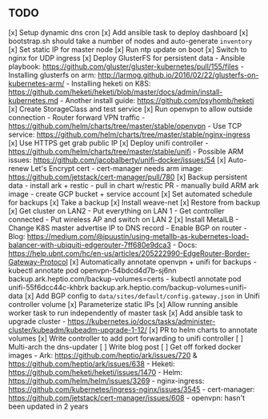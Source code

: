 ## TODO

[x] Setup dynamic dns cron
[x] Add ansible task to deploy dashboard
[x] bootstrap.sh should take a number of nodes and auto-generate `inventory`
[x] Set static IP for master node
[x] Run ntp update on boot
[x] Switch to nginx for UDP ingress
[x] Deploy GlusterFS for persistent data
    - Ansible playbook: https://github.com/gluster/gluster-kubernetes/pull/155/files
    - Installing glusterfs on arm: http://larmog.github.io/2016/02/22/glusterfs-on-kubernetes-arm/
    - Installing heketi on K8S: https://github.com/heketi/heketi/blob/master/docs/admin/install-kubernetes.md
    - Another install guide: https://github.com/psyhomb/heketi
[x] Create StorageClass and test service
[x] Run openvpn to allow outside connection
    - Router forward VPN traffic
    - https://github.com/helm/charts/tree/master/stable/openvpn
    - Use TCP service: https://github.com/helm/charts/tree/master/stable/nginx-ingress
[x] Use HTTPS get grab public IP
[x] Deploy unifi controller
    - https://github.com/helm/charts/tree/master/stable/unifi
    - Possible ARM issues: https://github.com/jacobalberty/unifi-docker/issues/54
[x] Auto-renew Let's Encrypt cert
    - cert-manager needs arm image: https://github.com/jetstack/cert-manager/pull/780
[x] Backup persistent data
    - install ark + restic
    - pull in chart w/restic PR
    - manually build ARM ark image
    - create GCP bucket + service account
[x] Set automated schedule for backups
[x] Take a backup
[x] Install weave-net
[x] Restore from backup
[x] Get cluster on LAN2
    - Put everything on LAN 1
    - Get controller connected
    - Put wireless AP and switch on LAN 2
[x] Install MetalLB
    - Change K8S master advertise IP to DNS record
    - Enable BGP on router
    - Blog: https://medium.com/@ipuustin/using-metallb-as-kubernetes-load-balancer-with-ubiquiti-edgerouter-7ff680e9dca3
    - Docs: https://help.ubnt.com/hc/en-us/articles/205222990-EdgeRouter-Border-Gateway-Protocol
[x] Automatically annotate openvpn + unifi for backups
    - kubectl annotate pod openvpn-54bdcd4d7b-sj6nn backup.ark.heptio.com/backup-volumes=certs
    - kubectl annotate pod unifi-55f6dcc44c-khbrk backup.ark.heptio.com/backup-volumes=unifi-data
[x] Add BGP config to `data/sites/default/config.gateway.json` in Unifi controller volume
[x] Parameterize static IPs
[x] Allow running ansible worker task to run independently of master task
[x] Add ansible task to upgrade cluster
    - https://kubernetes.io/docs/tasks/administer-cluster/kubeadm/kubeadm-upgrade-1-12/
[x] PR to helm charts to annotate volumes
[x] Write controller to add port forwarding to unifi controller
[ ] Multi-arch the dns-updater
[ ] Write blog post
[ ] Get off forked docker images
    - Ark: https://github.com/heptio/ark/issues/720 & https://github.com/heptio/ark/issues/638
    - Heketi: https://github.com/heketi/heketi/issues/1470
    - Helm: https://github.com/helm/helm/issues/3269
    - nginx-ingress: https://github.com/kubernetes/ingress-nginx/issues/3545
    - cert-manager: https://github.com/jetstack/cert-manager/issues/608
    - openvpn: hasn't been updated in 2 years
